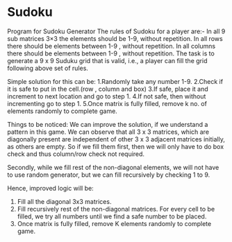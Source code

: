 # Sudoku
Program for Sudoku Generator
The rules of Sudoku for a player are:-
In all 9 sub matrices 3×3 the elements should be 1-9, without repetition.
In all rows there should be elements between 1-9 , without repetition.
In all columns there should be elements between 1-9 , without repetition.
The task is to generate a 9 x 9 Suduku grid that is valid, i.e., a player can fill the grid following above set of rules.


Simple solution for this can be:
1.Randomly take any number 1-9.
2.Check if it is safe to put in the cell.(row , column and box)
3.If safe, place it and increment to next location and go to step 1.
4.If not safe, then without incrementing go to step 1.
5.Once matrix is fully filled, remove k no. of elements randomly to complete game.


Things to be noticed:
 We can improve the solution, if we understand a pattern in this game. We can observe that all 3 x 3 matrices, which are diagonally present are independent of other 3 x 3 adjacent matrices initially, as others are empty.
 So if we fill them first, then we will only have to do box check and thus column/row check not required.
 
 Secondly, while we fill rest of the non-diagonal elements, we will not have to use random generator, but we can fill recursively by checking 1 to 9.
 
 
 Hence, improved logic will be:
1. Fill all the diagonal 3x3 matrices.
2. Fill recursively rest of the non-diagonal matrices.
   For every cell to be filled, we try all numbers until
   we find a safe number to be placed.  
3. Once matrix is fully filled, remove K elements
   randomly to complete game.
